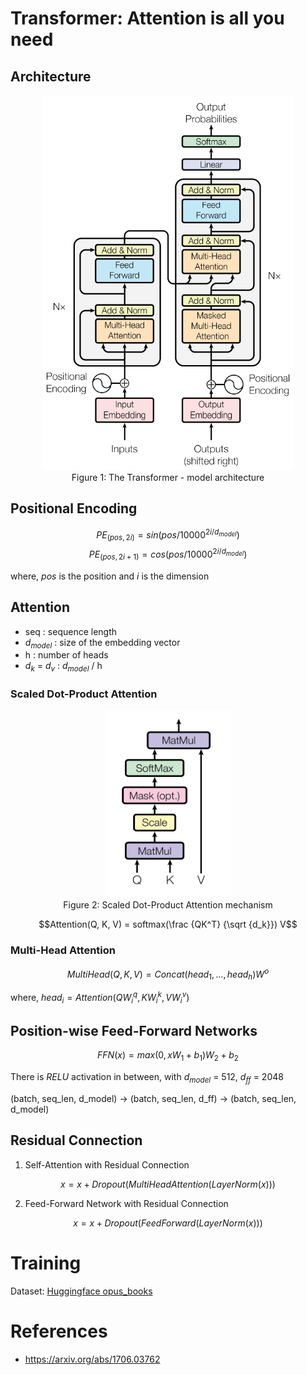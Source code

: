# Transformer: Attention is all you need

## Architecture

<div align="center">

  <img alt="Transformer" src="./assets/Transformer.png" width=400 height=600/>
  <br/>
  <figcaption>Figure 1: The Transformer - model architecture</figcaption>

</div>

## Positional Encoding

$$PE_{(pos, 2i)} = sin(pos/10000^{2i/d_{model}})$$
$$PE_{(pos, 2i + 1)} = cos(pos/10000^{2i/d_{model}})$$

where, $pos$ is the position and $i$ is the dimension

## Attention

- seq : sequence length
- $d_{model}$ : size of the embedding vector
- h : number of heads
- $d_k$ = $d_v$ : $d_{model}$ / h

### Scaled Dot-Product Attention

<div align="center">

  <img alt="Scaled Dot-Product Attention" src="./assets/Scaled Dot-Product Attention.png" width=200 height=300/>
  <br/>
  <figcaption>Figure 2: Scaled Dot-Product Attention mechanism</figcaption>

</div>

$$Attention(Q, K, V) =  softmax(\frac {QK^T} {\sqrt {d_k}}) V$$

### Multi-Head Attention

$$MultiHead(Q, K, V) = Concat(head_1, \dots, head_h)W^o$$

where, $head_i = Attention(QW^q_i, KW^k_i, VW^v_i)$

## Position-wise Feed-Forward Networks

$$FFN(x) = max(0, xW_1 + b_1)W_2 + b_2$$

There is $RELU$ activation in between, with $d_{model}$ = 512, $d_{ff}$ = 2048

(batch, seq_len, d_model) -> (batch, seq_len, d_ff) -> (batch, seq_len, d_model)

## Residual Connection

1. Self-Attention with Residual Connection

$$x = x + Dropout(MultiHeadAttention(LayerNorm(x)))$$

2. Feed-Forward Network with Residual Connection

$$x = x + Dropout(FeedForward(LayerNorm(x)))$$

# Training

Dataset: [Huggingface opus_books](https://huggingface.co/datasets/Helsinki-NLP/opus_books)

# References

- https://arxiv.org/abs/1706.03762
